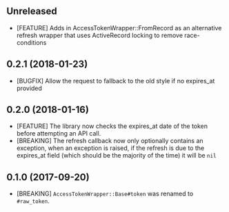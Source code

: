 ## Unreleased
- [FEATURE] Adds in AccessTokenWrapper::FromRecord as an alternative refresh wrapper that uses ActiveRecord locking to remove race-conditions

## 0.2.1 (2018-01-23)
- [BUGFIX] Allow the request to fallback to the old style if no expires_at provided

## 0.2.0 (2018-01-16)
- [FEATURE] The library now checks the expires_at date of the token before attempting an API call.
- [BREAKING] The refresh callback now only optionally contains an exception, when an exception is raised, if the refresh is due to the expires_at field (which should be the majority of the time) it will be `nil`

## 0.1.0 (2017-09-20)
- [BREAKING] `AccessTokenWrapper::Base#token` was renamed to `#raw_token`.
